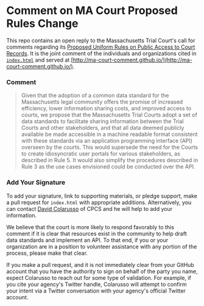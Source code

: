 # Comment on MA Court Proposed Rules Change

This repo contains an open reply to the Massachusetts Trial Court's call for comments regarding its [Proposed Uniform Rules on Public Access to Court Records](http://www.mass.gov/courts/case-legal-res/rules-of-court/rule-changes-invitations-comment/proposed-trial-court-rule-xiv-access-to-court-records.html). It is the joint comment of the individuals and organizations cited in [`index.html`](https://github.com/MA-Court-Comment/MA-Court-Comment.github.io/blob/master/index.html) and served at [http://ma-court-comment.github.io/](http://ma-court-comment.github.io/). 

### Comment

> Given that the adoption of a common data standard for the Massachusetts legal community offers the promise of increased efficiency, 
> lower information sharing costs, and improved access to courts, we propose that the Massachusetts Trial Courts adopt a set of data 
> standards to facilitate sharing information between the Trial Courts and other stakeholders, and that all data deemed publicly 
> available be made accessible in a machine readable format consistent with these standards via an application programming interface 
> (API) overseen by the courts. This would supersede the need for the Courts to create idiosyncratic user portals for various 
> stakeholders, as described in Rule 5. It would also simplify the procedures described in Rule 3 as the use cases envisioned could be
> conducted over the API.

### Add Your Signature

To add your signature, link to supporting materials, or pledge support, make a pull request for `index.html` with appropriate additions. Alternatively, you can contact [David Colarusso](mailto:dcolarusso@publiccounsel.net) of CPCS and he will help to add your information. 

We believe that the court is more likely to respond favorably to this comment if it is clear that resources exist in the community to help draft data standards and implement an API. To that end, if you or your organization are in a position to volunteer assistance with any portion of the process, please make that clear. 

If you make a pull request, and it is not immediately clear from your GitHub account that you have the authority to sign on behalf of the party you name, expect Colarusso to reach out for some type of validation. For example, if you cite your agency's Twitter handle, Colarusso will attempt to confirm your intent via a Twitter conversation with your agency's official Twitter account.

